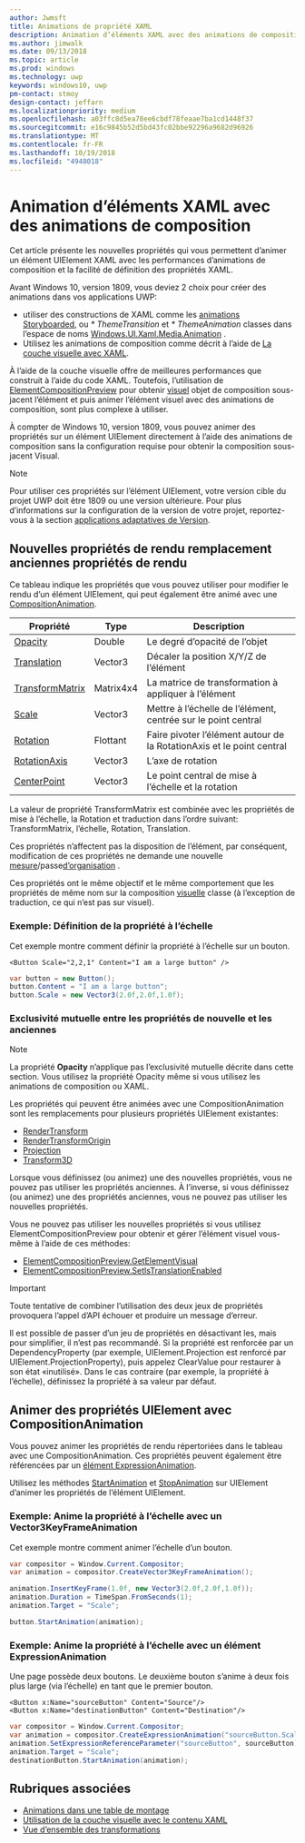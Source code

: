 ```yaml
---
author: Jwmsft
title: Animations de propriété XAML
description: Animation d’éléments XAML avec des animations de composition.
ms.author: jimwalk
ms.date: 09/13/2018
ms.topic: article
ms.prod: windows
ms.technology: uwp
keywords: windows10, uwp
pm-contact: stmoy
design-contact: jeffarn
ms.localizationpriority: medium
ms.openlocfilehash: a03ffc8d5ea78ee6cbdf78feaae7ba1cd1448f37
ms.sourcegitcommit: e16c9845b52d5bd43fc02bbe92296a9682d96926
ms.translationtype: MT
ms.contentlocale: fr-FR
ms.lasthandoff: 10/19/2018
ms.locfileid: "4948018"
---
```

# <a name="animating-xaml-elements-with-composition-animations"></a>Animation d’éléments XAML avec des animations de composition

Cet article présente les nouvelles propriétés qui vous permettent d’animer un élément UIElement XAML avec les performances d’animations de composition et la facilité de définition des propriétés XAML.

Avant Windows 10, version 1809, vous deviez 2 choix pour créer des animations dans vos applications UWP:

- utiliser des constructions de XAML comme les [animations Storyboarded](storyboarded-animations.md), ou _* ThemeTransition_ et _* ThemeAnimation_ classes dans l’espace de noms [Windows.UI.Xaml.Media.Animation](/uwp/api/windows.ui.xaml.media.animation) .
- Utilisez les animations de composition comme décrit à l’aide de [La couche visuelle avec XAML](../../composition/using-the-visual-layer-with-xaml.md).

À l’aide de la couche visuelle offre de meilleures performances que construit à l’aide du code XAML. Toutefois, l’utilisation de [ElementCompositionPreview](/uwp/api/Windows.UI.Xaml.Hosting.ElementCompositionPreview) pour obtenir [visuel](/uwp/api/windows.ui.composition.visual) objet de composition sous-jacent l’élément et puis animer l’élément visuel avec des animations de composition, sont plus complexe à utiliser.

À compter de Windows 10, version 1809, vous pouvez animer des propriétés sur un élément UIElement directement à l’aide des animations de composition sans la configuration requise pour obtenir la composition sous-jacent Visual.

> [!NOTE]
> Pour utiliser ces propriétés sur l’élément UIElement, votre version cible du projet UWP doit être 1809 ou une version ultérieure. Pour plus d’informations sur la configuration de la version de votre projet, reportez-vous à la section [applications adaptatives de Version](../../debug-test-perf/version-adaptive-apps.md).

## <a name="new-rendering-properties-replace-old-rendering-properties"></a>Nouvelles propriétés de rendu remplacement anciennes propriétés de rendu

Ce tableau indique les propriétés que vous pouvez utiliser pour modifier le rendu d’un élément UIElement, qui peut également être animé avec une [CompositionAnimation](/uwp/api/windows.ui.composition.compositionanimation).

| Propriété | Type | Description |
| -- | -- | -- |
| [Opacity](/uwp/api/windows.ui.xaml.uielement.opacity) | Double | Le degré d’opacité de l’objet |
| [Translation](/uwp/api/windows.ui.xaml.uielement.translation) | Vector3 | Décaler la position X/Y/Z de l’élément |
| [TransformMatrix](/uwp/api/windows.ui.xaml.uielement.transformmatrix) | Matrix4x4 | La matrice de transformation à appliquer à l’élément |
| [Scale](/uwp/api/windows.ui.xaml.uielement.scale) | Vector3 | Mettre à l’échelle de l’élément, centrée sur le point central |
| [Rotation](/uwp/api/windows.ui.xaml.uielement.rotation) | Flottant | Faire pivoter l’élément autour de la RotationAxis et le point central |
| [RotationAxis](/uwp/api/windows.ui.xaml.uielement.rotationaxis) | Vector3 | L’axe de rotation |
| [CenterPoint](/uwp/api/windows.ui.xaml.uielement.centerpoint) | Vector3 | Le point central de mise à l’échelle et la rotation |

La valeur de propriété TransformMatrix est combinée avec les propriétés de mise à l’échelle, la Rotation et traduction dans l’ordre suivant: TransformMatrix, l’échelle, Rotation, Translation.

Ces propriétés n’affectent pas la disposition de l’élément, par conséquent, modification de ces propriétés ne demande une nouvelle [mesure](/uwp/api/windows.ui.xaml.uielement.measure)/passe[d’organisation](/uwp/api/windows.ui.xaml.uielement.arrange) .

Ces propriétés ont le même objectif et le même comportement que les propriétés de même nom sur la composition [visuelle](/uwp/api/windows.ui.composition.visual) classe (à l’exception de traduction, ce qui n’est pas sur visuel).

### <a name="example-setting-the-scale-property"></a>Exemple: Définition de la propriété à l’échelle

Cet exemple montre comment définir la propriété à l’échelle sur un bouton.

```xaml
<Button Scale="2,2,1" Content="I am a large button" />
```

```csharp
var button = new Button();
button.Content = "I am a large button";
button.Scale = new Vector3(2.0f,2.0f,1.0f);
```

### <a name="mutual-exclusivity-between-new-and-old-properties"></a>Exclusivité mutuelle entre les propriétés de nouvelle et les anciennes

> [!NOTE]
> La propriété **Opacity** n’applique pas l’exclusivité mutuelle décrite dans cette section. Vous utilisez la propriété Opacity même si vous utilisez les animations de composition ou XAML.

Les propriétés qui peuvent être animées avec une CompositionAnimation sont les remplacements pour plusieurs propriétés UIElement existantes:

- [RenderTransform](/uwp/api/windows.ui.xaml.uielement.rendertransform)
- [RenderTransformOrigin](/uwp/api/windows.ui.xaml.uielement.rendertransformorigin)
- [Projection](/uwp/api/windows.ui.xaml.uielement.projection)
- [Transform3D](/uwp/api/windows.ui.xaml.uielement.transform3d)

Lorsque vous définissez (ou animez) une des nouvelles propriétés, vous ne pouvez pas utiliser les propriétés anciennes. À l’inverse, si vous définissez (ou animez) une des propriétés anciennes, vous ne pouvez pas utiliser les nouvelles propriétés.

Vous ne pouvez pas utiliser les nouvelles propriétés si vous utilisez ElementCompositionPreview pour obtenir et gérer l’élément visuel vous-même à l’aide de ces méthodes:

- [ElementCompositionPreview.GetElementVisual](/uwp/api/windows.ui.xaml.hosting.elementcompositionpreview.getelementvisual)
- [ElementCompositionPreview.SetIsTranslationEnabled](/uwp/api/windows.ui.xaml.hosting.elementcompositionpreview.setistranslationenabled)

> [!IMPORTANT]
> Toute tentative de combiner l’utilisation des deux jeux de propriétés provoquera l’appel d’API échouer et produire un message d’erreur.

Il est possible de passer d’un jeu de propriétés en désactivant les, mais pour simplifier, il n’est pas recommandé. Si la propriété est renforcée par un DependencyProperty (par exemple, UIElement.Projection est renforcé par UIElement.ProjectionProperty), puis appelez ClearValue pour restaurer à son état «inutilisé». Dans le cas contraire (par exemple, la propriété à l’échelle), définissez la propriété à sa valeur par défaut.

## <a name="animating-uielement-properties-with-compositionanimation"></a>Animer des propriétés UIElement avec CompositionAnimation

Vous pouvez animer les propriétés de rendu répertoriées dans le tableau avec une CompositionAnimation. Ces propriétés peuvent également être référencées par un [élément ExpressionAnimation](/uwp/api/windows.ui.composition.expressionanimation).

Utilisez les méthodes [StartAnimation](/uwp/api/windows.ui.xaml.uielement.startanimation) et [StopAnimation](/uwp/api/windows.ui.xaml.uielement.stopanimation) sur UIElement d’animer les propriétés de l’élément UIElement.

### <a name="example-animating-the-scale-property-with-a-vector3keyframeanimation"></a>Exemple: Anime la propriété à l’échelle avec un Vector3KeyFrameAnimation

Cet exemple montre comment animer l’échelle d’un bouton.

```csharp
var compositor = Window.Current.Compositor;
var animation = compositor.CreateVector3KeyFrameAnimation();

animation.InsertKeyFrame(1.0f, new Vector3(2.0f,2.0f,1.0f));
animation.Duration = TimeSpan.FromSeconds(1);
animation.Target = "Scale";

button.StartAnimation(animation);
```

### <a name="example-animating-the-scale-property-with-an-expressionanimation"></a>Exemple: Anime la propriété à l’échelle avec un élément ExpressionAnimation

Une page possède deux boutons. Le deuxième bouton s’anime à deux fois plus large (via l’échelle) en tant que le premier bouton.

```xaml
<Button x:Name="sourceButton" Content="Source"/>
<Button x:Name="destinationButton" Content="Destination"/>
```

```csharp
var compositor = Window.Current.Compositor;
var animation = compositor.CreateExpressionAnimation("sourceButton.Scale*2");
animation.SetExpressionReferenceParameter("sourceButton", sourceButton);
animation.Target = "Scale";
destinationButton.StartAnimation(animation);
```

## <a name="related-topics"></a>Rubriques associées

- [Animations dans une table de montage](storyboarded-animations.md)
- [Utilisation de la couche visuelle avec le contenu XAML](../../composition/using-the-visual-layer-with-xaml.md)
- [Vue d’ensemble des transformations](../layout/transforms.md)